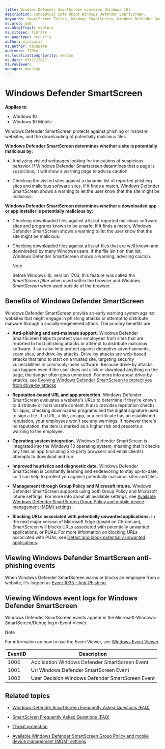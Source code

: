 ```yaml
---
title: Windows Defender SmartScreen overview (Windows 10)
description: Conceptual info about Windows Defender SmartScreen.
keywords: SmartScreen Filter, Windows SmartScreen, Windows Defender SmartScreen
ms.prod: w10
ms.mktglfcycl: explore
ms.sitesec: library
ms.pagetype: security
author: mjcaparas
ms.author: macapara
audience: ITPro
ms.localizationpriority: medium
ms.date: 07/27/2017
ms.reviewer: 
manager: dansimp
---
```


# Windows Defender SmartScreen

**Applies to:**

- Windows 10
- Windows 10 Mobile

Windows Defender SmartScreen protects against phishing or malware websites, and the downloading of potentially malicious files.

**Windows Defender SmartScreen determines whether a site is potentially malicious by:**

- Analyzing visited webpages looking for indications of suspicious behavior. If Windows Defender Smartscreen determines that a page is suspicious, it will show a warning page to advise caution.

- Checking the visited sites against a dynamic list of reported phishing sites and malicious software sites. If it finds a match, Windows Defender SmartScreen shows a warning to let the user know that the site might be malicious.

**Windows Defender SmartScreen determines whether a downloaded app or app installer is potentially malicious by:**

- Checking downloaded files against a list of reported malicious software sites and programs known to be unsafe. If it finds a match, Windows Defender SmartScreen shows a warning to let the user know that the site might be malicious.

- Checking downloaded files against a list of files that are well known and downloaded by many Windows users. If the file isn't on that list, Windows Defender SmartScreen shows a warning, advising caution.

    >[!NOTE]
    >Before Windows 10, version 1703, this feature was called _the SmartScreen filter_ when used within the browser and _Windows SmartScreen_ when used outside of the browser.

## Benefits of Windows Defender SmartScreen

Windows Defender SmartScreen provide an early warning system against websites that might engage in phishing attacks or attempt to distribute malware through a socially-engineered attack. The primary benefits are:

- **Anti-phishing and anti-malware support.** Windows Defender SmartScreen helps to protect your employees from sites that are reported to host phishing attacks or attempt to distribute malicious software. It can also help protect against deceptive advertisements, scam sites, and drive-by attacks. Drive-by attacks are web-based attacks that tend to start on a trusted site, targeting security vulnerabilities in commonly-used software. Because drive-by attacks can happen even if the user does not click or download anything on the page, the danger often goes unnoticed. For more info about drive-by attacks, see [Evolving Windows Defender SmartScreen to protect you from drive-by attacks](https://blogs.windows.com/msedgedev/2015/12/16/SmartScreen-drive-by-improvements/#3B7Bb8bzeAPq8hXE.97)

- **Reputation-based URL and app protection.** Windows Defender SmartScreen evaluates a website's URLs to determine if they're known to distribute or host unsafe content. It also provides reputation checks for apps, checking downloaded programs and the digital signature used to sign a file. If a URL, a file, an app, or a certificate has an established reputation, your employees won't see any warnings. If however there's no reputation, the item is marked as a higher risk and presents a warning to the employee.

- **Operating system integration.** Windows Defender SmartScreen is integrated into the Windows 10 operating system, meaning that it checks any files an app (including 3rd-party browsers and email clients) attempts to download and run.

- **Improved heuristics and diagnostic data.** Windows Defender SmartScreen is constantly learning and endeavoring to stay up-to-date, so it can help to protect you against potentially malicious sites and files.

- **Management through Group Policy and Microsoft Intune.** Windows Defender SmartScreen supports using both Group Policy and Microsoft Intune settings. For more info about all available settings, see [Available Windows Defender SmartScreen Group Policy and mobile device management (MDM) settings](windows-defender-smartscreen-available-settings.md).

- **Blocking URLs associated with potentially unwanted applications.** In the next major version of Microsoft Edge (based on Chromium), SmartScreen will blocks URLs associated with potentially unwanted applications, or PUAs. For more information on blocking URLs associated with PUAs, see [Detect and block potentially unwanted applications](../windows-defender-antivirus/detect-block-potentially-unwanted-apps-windows-defender-antivirus.md).

## Viewing Windows Defender SmartScreen anti-phishing events

When Windows Defender SmartScreen warns or blocks an employee from a website, it's logged as [Event 1035 - Anti-Phishing](https://technet.microsoft.com/scriptcenter/dd565657(v=msdn.10).aspx).

## Viewing Windows event logs for Windows Defender SmartScreen
Windows Defender SmartScreen events appear in the Microsoft-Windows-SmartScreen/Debug log in Event Viewer.

> [!NOTE]
> For information on how to use the Event Viewer, see [Windows Event Viewer](https://docs.microsoft.com/host-integration-server/core/windows-event-viewer1).

EventID | Description
-|-
1000 | Application Windows Defender SmartScreen Event
1001 | Uri Windows Defender SmartScreen Event
1002 | User Decision Windows Defender SmartScreen Event

## Related topics
- [Windows Defender SmartScreen Frequently Asked Questions (FAQ)](https://feedback.smartscreen.microsoft.com/smartscreenfaq.aspx)

- [SmartScreen Frequently Asked Questions (FAQ)](https://feedback.smartscreen.microsoft.com/smartscreenfaq.aspx)
- [Threat protection](../index.md)
- [Available Windows Defender SmartScreen Group Policy and mobile device management (MDM) settings](https://docs.microsoft.com/windows/security/threat-protection/windows-defender-smartscreen/windows-defender-smartscreen-available-settings)

